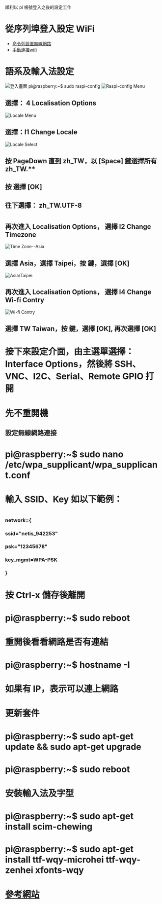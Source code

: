 順利以 pi 帳號登入之後的設定工作
# 從序列埠登入設定 WiFi
* [命令列設置無線網路](https://www.raspberrypi.com.tw/2152/setting-up-wifi-with-the-command-line/)
* [手動連接wifi](https://betaparticle.pixnet.net/blog/post/41609278)
# 語系及輸入法設定
![登入畫面](https://github.com/jumbokh/rpi_class/blob/master/Installation/image/first_login.JPG)
pi@raspberry:~$ sudo raspi-config
![Raspi-config Menu](https://github.com/jumbokh/rpi_class/blob/master/Installation/image/raspi-menu.JPG)
## 選擇： 4 Localisation Options
![Locale Menu](https://github.com/jumbokh/rpi_class/blob/master/Installation/image/Locale_menu.JPG)
## 選擇：I1 Change Locale
![Locale Select](https://github.com/jumbokh/rpi_class/blob/master/Installation/image/Locale_select.JPG)
## 按 PageDown 直到 zh_TW，以 [Space] 鍵選擇所有 zh_TW.**
## 按 <Tab> 選擇 [OK] 
## 往下選擇： zh_TW.UTF-8
#
## 再次進入 Localisation Options， 選擇 I2 Change Timezone
![Time Zone--Asia](https://github.com/jumbokh/rpi_class/blob/master/Installation/image/Timezone_Asia.JPG)
## 選擇 Asia，選擇 Taipei，按 <Tab> 鍵，選擇 [OK]
![Asia/Taipei](https://github.com/jumbokh/rpi_class/blob/master/Installation/image/Asia_Taipei.JPG)
## 再次進入 Localisation Options， 選擇 I4 Change Wi-fi Contry
![Wi-fi Contry](https://github.com/jumbokh/rpi_class/blob/master/Installation/image/Wifi-contry.JPG)
## 選擇 TW Taiwan，按 <Tab> 鍵，選擇 [OK], 再次選擇 [OK]
#
# 接下來設定介面，由主選單選擇： Interface Options，然後將 SSH、VNC、I2C、Serial、Remote GPIO 打開
# 先不重開機
## 設定無線網路連接
#
# pi@raspberry:~$ sudo nano /etc/wpa_supplicant/wpa_supplicant.conf
#
# 輸入 SSID、Key 如以下範例：
# 
### network={
###         ssid="netis_942253"
###         psk="12345678"
###         key_mgmt=WPA-PSK
### }
#
# 按 Ctrl-x 儲存後離開
#
# pi@raspberry:~$ sudo reboot
# 重開後看看網路是否有連結
# pi@raspberry:~$ hostname -I
# 如果有 IP，表示可以連上網路
#
# 更新套件
# pi@raspberry:~$ sudo apt-get update && sudo apt-get upgrade
# pi@raspberry:~$ sudo reboot
#
# 安裝輸入法及字型
#
# pi@raspberry:~$ sudo apt-get install scim-chewing
# pi@raspberry:~$ sudo apt-get install ttf-wqy-microhei ttf-wqy-zenhei xfonts-wqy
#
# [參考網站](https://blog.gtwang.org/iot/raspberry-pi-chinese-input-method/)
  
